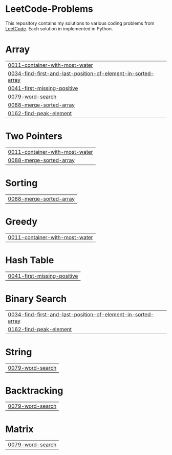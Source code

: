 # LeetCode-Problems
This repository contains my solutions to various coding problems from [LeetCode](https://leetcode.com/). Each solution in implemented in Python.


# Array
|  |
| ------- |
| [0011-container-with-most-water](https://github.com/Maryam-Sikander/LeetCode-Problems/tree/master/0011-container-with-most-water) |
| [0034-find-first-and-last-position-of-element-in-sorted-array](https://github.com/Maryam-Sikander/LeetCode-Problems/tree/master/0034-find-first-and-last-position-of-element-in-sorted-array) |
| [0041-first-missing-positive](https://github.com/Maryam-Sikander/LeetCode-Problems/tree/master/0041-first-missing-positive) |
| [0079-word-search](https://github.com/Maryam-Sikander/LeetCode-Problems/tree/master/0079-word-search) |
| [0088-merge-sorted-array](https://github.com/Maryam-Sikander/LeetCode-Problems/tree/master/0088-merge-sorted-array) |
| [0162-find-peak-element](https://github.com/Maryam-Sikander/LeetCode-Problems/tree/master/0162-find-peak-element) |
# Two Pointers
|  |
| ------- |
| [0011-container-with-most-water](https://github.com/Maryam-Sikander/LeetCode-Problems/tree/master/0011-container-with-most-water) |
| [0088-merge-sorted-array](https://github.com/Maryam-Sikander/LeetCode-Problems/tree/master/0088-merge-sorted-array) |
# Sorting
|  |
| ------- |
| [0088-merge-sorted-array](https://github.com/Maryam-Sikander/LeetCode-Problems/tree/master/0088-merge-sorted-array) |
# Greedy
|  |
| ------- |
| [0011-container-with-most-water](https://github.com/Maryam-Sikander/LeetCode-Problems/tree/master/0011-container-with-most-water) |
# Hash Table
|  |
| ------- |
| [0041-first-missing-positive](https://github.com/Maryam-Sikander/LeetCode-Problems/tree/master/0041-first-missing-positive) |
# Binary Search
|  |
| ------- |
| [0034-find-first-and-last-position-of-element-in-sorted-array](https://github.com/Maryam-Sikander/LeetCode-Problems/tree/master/0034-find-first-and-last-position-of-element-in-sorted-array) |
| [0162-find-peak-element](https://github.com/Maryam-Sikander/LeetCode-Problems/tree/master/0162-find-peak-element) |
# String
|  |
| ------- |
| [0079-word-search](https://github.com/Maryam-Sikander/LeetCode-Problems/tree/master/0079-word-search) |
# Backtracking
|  |
| ------- |
| [0079-word-search](https://github.com/Maryam-Sikander/LeetCode-Problems/tree/master/0079-word-search) |
# Matrix
|  |
| ------- |
| [0079-word-search](https://github.com/Maryam-Sikander/LeetCode-Problems/tree/master/0079-word-search) |